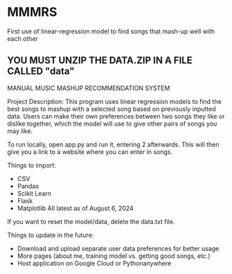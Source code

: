 # MMMRS
First use of linear-regression model to find songs that mash-up well with each other

## YOU MUST UNZIP THE DATA.ZIP IN A FILE CALLED "data"

MANUAL MUSIC MASHUP RECOMMENDATION SYSTEM

Project Description:
This program uses linear regression models to find the best songs to mashup with a selected song based on previously inputted data. Users can make their own preferences
between two songs they like or dislike together, which the model will use to give other pairs of songs you may like.

To run locally, open app.py and run it, entering 2 afterwards. This will then give you a link to a website where you can enter in songs.

Things to import:
- CSV
- Pandas
- Scikit Learn
- Flask
- Matplotlib
All latest as of August 6, 2024

If you want to reset the model/data, delete the data.txt file.

Things to update in the future:
- Download and upload separate user data preferences for better usage
- More pages (about me, training model vs. getting good songs, etc.)
- Host application on Google Cloud or Pythonanywhere
